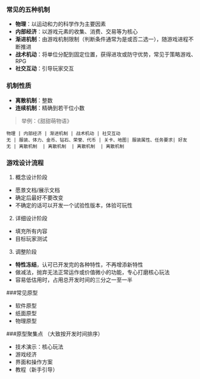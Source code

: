 ### 常见的五种机制 
- **物理**：以运动和力的科学作为主要因素
- **内部经济**：以游戏元素的收集、消费、交易等为核心
- **渐进机制**：由游戏机制限制（判断条件通常为是或否二选一），随游戏进程不断推进
- **战术机动**：将单位分配到固定位置，获得进攻或防守优势，常见于策略游戏、RPG
- **社交互动**：引导玩家交互

### 机制性质 
- **离散机制**：整数
- **连续机制**：精确到若干位小数

> 举例：《甜甜萌物语》


```table 
物理 | 内部经济 | 渐进机制 | 战术机动 | 社交互动
无 | 服装、体力、金币、钻石、荣誉、代币 | 关卡、地图| 服装属性、任务要求| 好友
无 | 离散机制  | 离散机制  | 离散机制  | 离散机制
```

### 游戏设计流程 
1. 概念设计阶段
  - 愿景文档/展示文档
  - 确定后最好不要改变
  - 不确定的话可以开发一个试验性版本，体验可玩性
2. 详细设计阶段
  - 填充所有内容
  - 目标玩家测试
3. 调整阶段
  - **特性冻结**，认可已开发完的各种特性，不再增添新特性
  - 做减法，抛弃无法正常运作或价值微小的功能，专心打磨核心玩法
  - 容易低估用时，占用总开发时间的三分之一至一半

###常见原型
- 软件原型
- 纸面原型
- 物理原型

###原型聚集点
（大致按开发时间排序）
- 技术演示：核心玩法
- 游戏经济
- 界面和操作方案
- 教程（新手引导）
